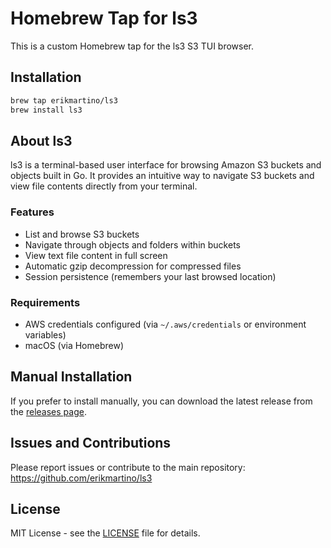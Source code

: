 # Homebrew Tap for ls3

This is a custom Homebrew tap for the ls3 S3 TUI browser.

## Installation

```bash
brew tap erikmartino/ls3
brew install ls3
```

## About ls3

ls3 is a terminal-based user interface for browsing Amazon S3 buckets and objects built in Go. It provides an intuitive way to navigate S3 buckets and view file contents directly from your terminal.

### Features

- List and browse S3 buckets
- Navigate through objects and folders within buckets
- View text file content in full screen
- Automatic gzip decompression for compressed files
- Session persistence (remembers your last browsed location)

### Requirements

- AWS credentials configured (via `~/.aws/credentials` or environment variables)
- macOS (via Homebrew)

## Manual Installation

If you prefer to install manually, you can download the latest release from the [releases page](https://github.com/erikmartino/ls3/releases).

## Issues and Contributions

Please report issues or contribute to the main repository: https://github.com/erikmartino/ls3

## License

MIT License - see the [LICENSE](https://github.com/erikmartino/ls3/blob/main/LICENSE) file for details.